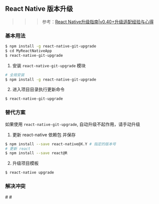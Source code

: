 ## React Native 版本升级
>>> 参考：[React Native升级指南|v0.40+升级适配经验与心得](http://www.devio.org/2017/01/17/React-Native%E5%8D%87%E7%BA%A7%E6%8C%87%E5%8D%97-v0.40+%E5%8D%87%E7%BA%A7%E9%80%82%E9%85%8D%E7%BB%8F%E9%AA%8C%E4%B8%8E%E5%BF%83%E5%BE%97/)

### 基本用法
```sh
$ npm install -g react-native-git-upgrade
$ cd MyReactNativeApp
$ react-native-git-upgrade
```

1. 安装 `react-native-git-upgrade` 模块
```sh
# 全局安装
$ npm install -g react-native-git-upgrade
```
2. 进入项目目录执行更新命令
```sh
$ react-native-git-upgrade
```
### 替代方案
如果使用 `react-native-git-upgrade`, 自动升级不起作用，请手动升级
1. 更新 react-native 依赖包 并保存
```sh
$ npm install --save react-native@X.Y # 指定的版本号
# 更新 react
$ npm install --save react@R
```
2. 升级项目模板
```sh
$ react-native upgrade
```

### 解决冲突
# #
